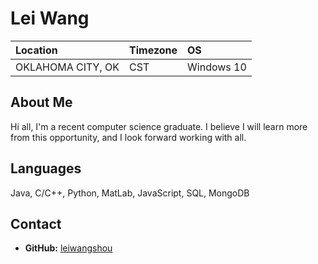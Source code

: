 # Lei Wang

Location | Timezone | OS
:--- | :--- | :---
OKLAHOMA CITY, OK | CST | Windows 10|

## About Me
Hi all, I'm a recent computer science graduate. I believe I will learn more from this opportunity, and I look forward working with all.

## Languages
Java, C/C++, Python, MatLab, JavaScript, SQL, MongoDB

## Contact
* __GitHub:__ [leiwangshou](https://github.com/leiwangshou)

